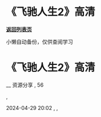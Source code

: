# 《飞驰人生2》高清

[**返回列表页**](/gzh/懒人手册)

小懒自动备份，仅供查阅学习

# 《飞驰人生2》高清

__ 资源分享 , 56

,

2024-04-29 20:02 , ,

